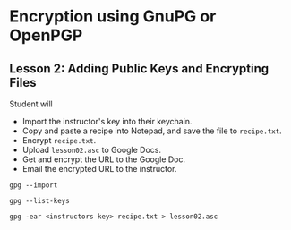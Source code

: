 # Encryption using GnuPG or OpenPGP

## Lesson 2: Adding Public Keys and Encrypting Files

Student will

- Import the instructor's key into their keychain.
- Copy and paste a recipe into Notepad, and save the file to
`recipe.txt`.
- Encrypt `recipe.txt`.
- Upload `lesson02.asc` to Google Docs.
- Get and encrypt the URL to the Google Doc.
- Email the encrypted URL to the instructor.

```
gpg --import

gpg --list-keys

gpg -ear <instructors key> recipe.txt > lesson02.asc
```

